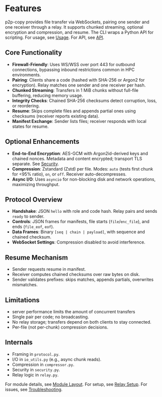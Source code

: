 # Features

p2p-copy provides file transfer via WebSockets, pairing one sender and one receiver through a relay. It supports chunked streaming, optional encryption and compression, and resume. The CLI wraps a Python API for scripting. For usage, see [Usage](./usage.md). For API, see [API](./api.md).

## Core Functionality

- **Firewall-Friendly**: Uses WS/WSS over port 443 for outbound connections, bypassing inbound restrictions common in HPC environments.
- **Pairing**: Clients share a code (hashed with SHA-256 or Argon2 for encryption). Relay matches one sender and one receiver per hash.
- **Chunked Streaming**: Transfers in 1 MiB chunks without full-file buffering, reducing memory usage.
- **Integrity Checks**: Chained SHA-256 checksums detect corruption, loss, or reordering.
- **Resume**: Skips complete files and appends partial ones using checksums (receiver reports existing data).
- **Manifest Exchange**: Sender lists files; receiver responds with local states for resume.

## Optional Enhancements

- **End-to-End Encryption**: AES-GCM with Argon2id-derived keys and chained nonces. Metadata and content encrypted; transport TLS separate. See [Security](./security.md).
- **Compression**: Zstandard (Zstd) per file. Modes: `auto` (tests first chunk for <95% ratio), `on`, or `off`. Receiver auto-decompresses.
- **Async I/O**: Uses `asyncio` for non-blocking disk and network operations, maximizing throughput.

## Protocol Overview

- **Handshake**: JSON `hello` with role and code hash. Relay pairs and sends `ready` to sender.
- **Controls**: JSON frames for manifests, file starts (`file`/`enc_file`), and ends (`file_eof`, `eof`).
- **Data Frames**: Binary `[seq | chain | payload]`, with sequence and chained checksum.
- **WebSocket Settings**: Compression disabled to avoid interference.

## Resume Mechanism

- Sender requests resume in manifest.
- Receiver computes chained checksums over raw bytes on disk.
- Sender validates prefixes: skips matches, appends partials, overwrites mismatches.

## Limitations

- server performance limits the amount of concurrent transfers
- Single pair per code; no broadcasting.
- No relay storage; transfers depend on both clients to stay connected.
- Per-file (not per-chunk) compression decisions.

## Internals

- Framing in `protocol.py`.
- I/O in `io_utils.py` (e.g., async chunk reads).
- Compression in `compressor.py`.
- Security in `security.py`.
- Relay logic in `relay.py`.

For module details, see [Module Layout](./layout.md). For setup, see [Relay Setup](./relay.md). For issues, see [Troubleshooting](./troubleshooting.md).